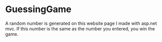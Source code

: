 # GuessingGame
A random number is generated on this website page I made with asp.net mvc. If this number is the same as the number you entered, you win the game.
